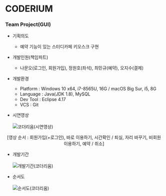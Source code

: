 # CODERIUM
### Team Project(GUI)

- 기획의도<br>
  - 예약 기능이 있는 스터디카페 키오스크 구현

- 개발인원(책임파트)<br>
  - 나문오(로그인, 회원가입), 정원호(좌석), 최민규(예약), 오지수(결제)

- 개발환경<br>
  - Platform : Windows 10 x64, i7-8565U, 16G / macOS Big Sur, i5, 8G<br>
  - Language : Java(JDK 1.8), MySQL<br>
  - Dev Tool : Eclipse 4.17<br>
  - VCS : Git<br>

- 시연영상
<br><br>
![코더리움(시연영상)](https://user-images.githubusercontent.com/65845572/134525436-77926af1-3f1b-4122-b046-30f651d6277b.gif)
<div align="center">[영상 순서 : 회원가입(+로그인), 바로 이용하기, 시간확인 / 퇴실, 자리 바꾸기, 비회원 이용하기, 예약 / 취소]</div>

- 개발기간
<br><br>
![개발기간(코더리움)](https://user-images.githubusercontent.com/65845572/134536706-ae43246d-dba3-4a66-9e52-288617a50d5f.png)
  
- 순서도
<br><br>
![순서도(코더리움)](https://user-images.githubusercontent.com/65845572/134536749-4633d2de-f949-434b-bce0-29ec954a985d.png)
<br>
